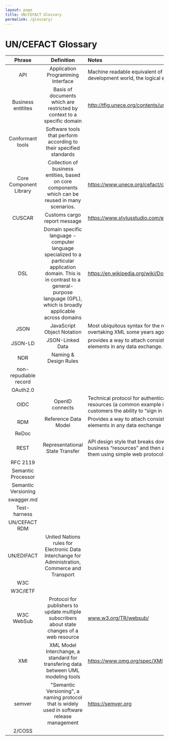 ```yaml
---
layout: page
title: UN/CEFACT Glossary
permalink: /glossary/
---
```

# UN/CEFACT Glossary

| Phrase       | Definition           | Notes  |
|:------------:|:-------------:|:-----|
| API      | Application Programming Interface | Machine readable equivalent of a web page and, in the web development world, the logical equivalent of an EDI document |
Business entitites | Basis of documents which are restricted by context to a specific domain | http://tfig.unece.org/contents/uncefact-ccl.htm
| Conformant tools | Software tools that perform according to their specified standards |
| Core Component Library | Collection of business entities, based on core components which can be reused in many scenarios.  | https://www.unece.org/cefact/codesfortrade/unccl/ccl_index.html
| CUSCAR | Customs cargo report message | https://www.stylusstudio.com/edifact/D95B/CUSCAR.htm
| DSL | Domain specific language - computer language specialized to a particular application domain. This is in contrast to a general-purpose language (GPL), which is broadly applicable across domains | https://en.wikipedia.org/wiki/Domain-specific_language
| JSON     | JavaScript Object Notation | Most ubiquitous syntax for the representation of web resources – overtaking XML some years ago |
| JSON-LD  | JSON-Linked Data | provides a way to attach consistent semantic meaning to data elements in any data exchange. |
| NDR | Naming & Design Rules |  
| non-repudiable record |  |  
| OAuth2.0 |  |  
| OIDC | OpenID connects | Technical protocol for authentication and authorisation for web resources (a common example is websites that offer their customers the ability to “sign in with Facebook”) |  
| RDM      | Reference Data Model | Provides a way to attach consistent semantic meaning to data elements in any data exchange
| ReDoc    |  |
| REST     | Representational State Transfer | API design style that breaks down complex domains into discrete business “resources” and then allows consumers to interact with them using simple web protocols. |
| RFC 2119 |  |  |
| Semantic Processor |  |  |
| Semantic Versioning  |  |  |
| swagger.md |  |  |
| Test-harness |  |  |
| UN/CEFACT RDM |  |  |
| UN/EDIFACT | United Nations rules for Electronic Data Interchange for Administration, Commerce and Transport |  |
| W3C |  |  |
| W3C/IETF |  |  |
| W3C WebSub | Protocol for publishers to update multiple subscribers about state changes of a web resource | www.w3.org/TR/websub/ |
| XMI | XML Model Interchange, a standard for transfering data between UML modeling tools | https://www.omg.org/spec/XMI |
| semver | "Semantic Versioning", a naming protocol that is widely used in software release management | https://semver.org |
| 2/COSS |  |  |

